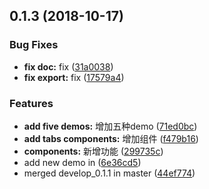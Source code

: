 <a name="0.1.3"></a>
## 0.1.3 (2018-10-17)


### Bug Fixes

* **fix doc:** fix ([31a0038](https://github.com/MST-EUI/EUI-component-tpl/commit/31a0038))
* **fix export:** fix ([17579a4](https://github.com/MST-EUI/EUI-component-tpl/commit/17579a4))


### Features

* **add five demos:** 增加五种demo ([71ed0bc](https://github.com/MST-EUI/EUI-component-tpl/commit/71ed0bc))
* **add tabs components:** 增加组件 ([f479b16](https://github.com/MST-EUI/EUI-component-tpl/commit/f479b16))
* **components:** 新增功能 ([299735c](https://github.com/MST-EUI/EUI-component-tpl/commit/299735c))
* add new demo in ([6e36cd5](https://github.com/MST-EUI/EUI-component-tpl/commit/6e36cd5))
* merged develop_0.1.1 in master ([44ef774](https://github.com/MST-EUI/EUI-component-tpl/commit/44ef774))



